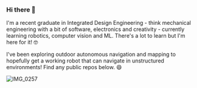 ### Hi there 👋


I'm a recent graduate in Integrated Design Engineering - think mechanical engineering with a bit of software, electronics and creativity - currently learning robotics, computer vision and ML. There's a lot to learn but I'm here for it! 🤓

I've been exploring outdoor autonomous navigation and mapping to hopefully get a working robot that can navigate in unstructured environments! Find any public repos below. 😄

![IMG_0257](https://user-images.githubusercontent.com/9326938/102934463-7436b600-44a4-11eb-80e8-cfa3284f9e3d.JPG)


<!--
**jorgemia/jorgemia** is a ✨ _special_ ✨ repository because its `README.md` (this file) appears on your GitHub profile.

Here are some ideas to get you started:

- 🔭 I’m currently working on ...
- 🌱 I’m currently learning ...
- 👯 I’m looking to collaborate on ...
- 🤔 I’m looking for help with ...
- 💬 Ask me about ...
- 📫 How to reach me: ...
- 😄 Pronouns: ...
- ⚡ Fun fact: ...
-->
